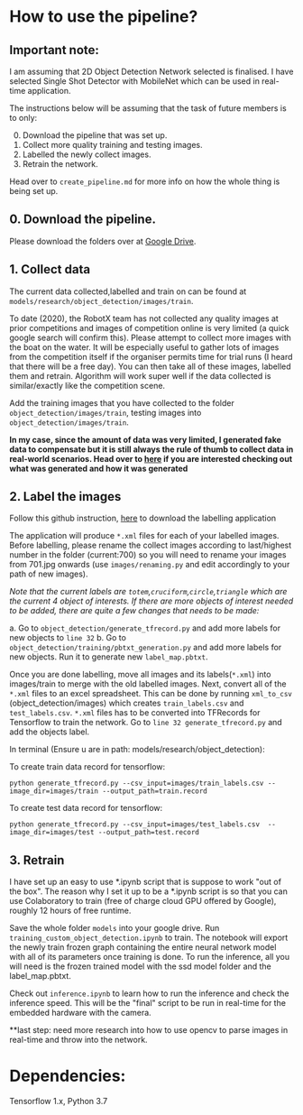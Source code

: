 # How to use the pipeline?

## Important note:


I am assuming that 2D Object Detection Network selected is finalised. I have selected Single Shot Detector with MobileNet which can be used in real-time application.

The instructions below will be assuming that the task of future members is to only:

0. Download the pipeline that was set up.
1. Collect more quality training and testing images.
2. Labelled the newly collect images.
3. Retrain the network.

Head over to `create_pipeline.md` for more info on how the whole thing is being set up.


## 0. Download the pipeline.

Please download the folders over at [Google Drive]().


## 1. Collect data

The current data collected,labelled and train on can be found at `models/research/object_detection/images/train`.

To date (2020), the RobotX team has not collected any quality images at prior competitions and images of competition online is very limited (a quick google search will confirm this). Please attempt to collect more images with the boat on the water. It will be especially useful to gather lots of images from the competition itself if the organiser permits time for trial runs (I heard that there will be a free day). You can then take all of these images, labelled them and retrain. Algorithm will work super well if the data collected is similar/exactly like the competition scene.

Add the training images that you have collected to the folder `object_detection/images/train`, testing images into `object_detection/images/train`.

**In my case, since the amount of data was very limited, I generated fake data to compensate but it is still always the rule of thumb to collect data in real-world scenarios. Head over to [here](https://github.com/timothylimyl/robotx_od_pipeline/tree/master/robotx_generation) if you are interested checking out what was generated and how it was generated**

## 2. Label the images

Follow this github instruction, [here](https://github.com/tzutalin/labelImg) to download the labelling application

The application will produce `*.xml` files for each of your labelled images. Before labelling, please rename the collect images according to 
last/highest number in the folder (current:700) so you will need to rename your images from 701.jpg onwards (use `images/renaming.py` and edit accordingly to your path of new images). 

*Note that the current labels are `totem`,`cruciform`,`circle`,`triangle` which are the current 4 object of interests. If there are more objects of interest needed to be added, there are quite a few changes that needs to be made:*

a. Go to `object_detection/generate_tfrecord.py` and add more labels for new objects to `line 32`
b. Go to `object_detection/training/pbtxt_generation.py` and add more labels for new objects. Run it to generate new `label_map.pbtxt`.

Once you are done labelling, move all images and its labels(`*.xml`) into images/train to merge with the old labelled images. Next, convert all of the `*.xml` files to an excel spreadsheet. This can be done by running `xml_to_csv` (object_detection/images) which creates `train_labels.csv` and `test_labels.csv`. `*.xml` files has to be converted into TFRecords for Tensorflow to train the network. Go to `line 32 generate_tfrecord.py` and add the objects label.

In terminal (Ensure u are in path: models/research/object_detection): 

To create train data record for tensorflow:

```
python generate_tfrecord.py --csv_input=images/train_labels.csv --image_dir=images/train --output_path=train.record
```

To create test data record for tensorflow:

```
python generate_tfrecord.py --csv_input=images/test_labels.csv  --image_dir=images/test --output_path=test.record

```

## 3. Retrain

I have set up an easy to use *.ipynb script that is suppose to work "out of the box". The reason why I set it up to be a *.ipynb script is so that you can use Colaboratory to train (free of charge cloud GPU offered by Google), roughly 12 hours of free runtime.

Save the whole folder `models` into your google drive. Run `training_custom_object_detection.ipynb` to train. The notebook will export the newly train frozen graph containing the entire neural network model with all of its parameters once training is done. To run the inference, all you will need is the frozen trained model with the ssd model folder and the label_map.pbtxt. 

Check out `inference.ipynb` to learn how to run the inference and check the inference speed. This will be the "final" script to be run in real-time for the embedded hardware with the camera.

**last step: need more research into how to use opencv to parse images in real-time and throw into the network.


# Dependencies:

Tensorflow 1.x, Python 3.7
